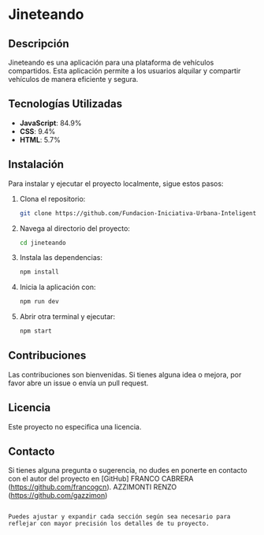 # Jineteando

## Descripción
Jineteando es una aplicación para una plataforma de vehículos compartidos. Esta aplicación permite a los usuarios alquilar y compartir vehículos de manera eficiente y segura.

## Tecnologías Utilizadas
- **JavaScript**: 84.9%
- **CSS**: 9.4%
- **HTML**: 5.7%

## Instalación
Para instalar y ejecutar el proyecto localmente, sigue estos pasos:

1. Clona el repositorio:
   ```bash
   git clone https://github.com/Fundacion-Iniciativa-Urbana-Inteligente/jineteando.git
   ```

2. Navega al directorio del proyecto:
   ```bash
   cd jineteando
   ```

3. Instala las dependencias:
   ```bash
   npm install
   ```
4. Inicia la aplicación con:
   ```bash
   npm run dev
   ```
5. Abrir otra terminal y ejecutar:
   ```bash
   npm start
   ```

## Contribuciones
Las contribuciones son bienvenidas. Si tienes alguna idea o mejora, por favor abre un issue o envía un pull request.

## Licencia
Este proyecto no especifica una licencia.

## Contacto
Si tienes alguna pregunta o sugerencia, no dudes en ponerte en contacto con el autor del proyecto en [GitHub]
FRANCO CABRERA (https://github.com/francogcn).
AZZIMONTI RENZO (https://github.com/gazzimon)

```

Puedes ajustar y expandir cada sección según sea necesario para reflejar con mayor precisión los detalles de tu proyecto.
